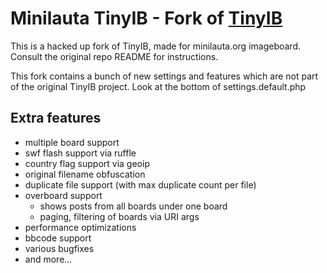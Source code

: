 # Minilauta TinyIB - Fork of [TinyIB](https://code.rocketnine.space/tslocum/tinyib)

This is a hacked up fork of TinyIB, made for minilauta.org imageboard. Consult the original repo README for instructions.

This fork contains a bunch of new settings and features which are not part of the original TinyIB project. Look at the bottom of settings.default.php

## Extra features

- multiple board support
- swf flash support via ruffle
- country flag support via geoip
- original filename obfuscation
- duplicate file support (with max duplicate count per file)
- overboard support
  - shows posts from all boards under one board
  - paging, filtering of boards via URI args
- performance optimizations
- bbcode support
- various bugfixes
- and more...
